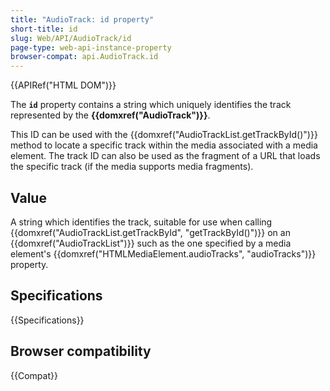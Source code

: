 ```yaml
---
title: "AudioTrack: id property"
short-title: id
slug: Web/API/AudioTrack/id
page-type: web-api-instance-property
browser-compat: api.AudioTrack.id
---
```


{{APIRef("HTML DOM")}}

The **`id`** property contains a
string which uniquely identifies the track represented by the
**{{domxref("AudioTrack")}}**.

This ID can be used with the
{{domxref("AudioTrackList.getTrackById()")}} method to locate a specific track within
the media associated with a media element. The track ID can also be used as the fragment of a URL that loads the specific track
(if the media supports media fragments).

## Value

A string which identifies the track, suitable for use when calling
{{domxref("AudioTrackList.getTrackById", "getTrackById()")}} on an
{{domxref("AudioTrackList")}} such as the one specified by a media element's
{{domxref("HTMLMediaElement.audioTracks", "audioTracks")}} property.

## Specifications

{{Specifications}}

## Browser compatibility

{{Compat}}
